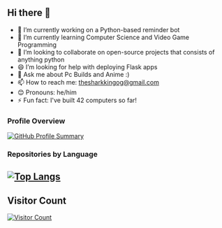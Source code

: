 ## Hi there 👋

- 🔭 I’m currently working on a Python-based reminder bot 
- 🌱 I’m currently learning Computer Science and Video Game Programming
- 🤝 I’m looking to collaborate on open-source projects that consists of anything python
- 😄 I’m looking for help with deploying Flask apps  
- 💬 Ask me about Pc Builds and Anime :)
- 📫 How to reach me: thesharkkingog@gmail.com  
- 😊 Pronouns: he/him  
- ⚡ Fun fact: I've built 42 computers so far!  

### Profile Overview
[![GitHub Profile Summary](https://github-profile-summary-cards.vercel.app/api/cards/profile-details?username=TheSharkKingOG&theme=default)](https://github.com/TheSharkKingOG)

### Repositories by Language
[![Top Langs](https://github-profile-summary-cards.vercel.app/api/cards/repos-per-language?username=TheSharkKingOG&theme=default)](https://github.com/TheSharkKingOG) 
---

## Visitor Count
[![Visitor Count](https://profile-counter.glitch.me/TheSharkKing/count.svg)](https://github.com/TheSharkKingOG)
